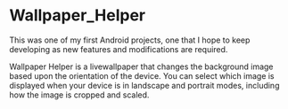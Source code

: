 # Wallpaper_Helper

This was one of my first Android projects, one that I hope to keep developing as new features and modifications are required.

Wallpaper Helper is a livewallpaper that changes the background image based upon the orientation of the device.  You can select which image is displayed when your device is in landscape and portrait modes, including how the image is cropped and scaled.
